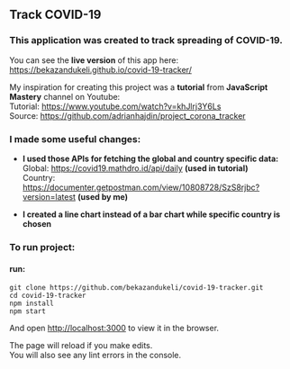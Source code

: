 ## Track COVID-19
### This application was created to track spreading of COVID-19.<br />

You can see the <strong>live version</strong> of this app here: https://bekazandukeli.github.io/covid-19-tracker/<br />

My inspiration for creating this project was a <strong>tutorial</strong> from <strong>JavaScript Mastery</strong> channel on Youtube:<br /> Tutorial: https://www.youtube.com/watch?v=khJlrj3Y6Ls<br />
Source: https://github.com/adrianhajdin/project_corona_tracker

### I made some useful changes:<br />
* <strong>I used those APIs for fetching the global and country specific data:</strong><br /> 
Global: https://covid19.mathdro.id/api/daily <strong>(used in tutorial)</strong><br />
Country: https://documenter.getpostman.com/view/10808728/SzS8rjbc?version=latest <strong>(used by me)</strong><br />

* <strong>I created a line chart instead of a bar chart while specific country is chosen</strong>

### To run project:<br />

#### run:
`git clone https://github.com/bekazandukeli/covid-19-tracker.git`<br />
`cd covid-19-tracker`<br />
`npm install`<br />
`npm start`<br />

And open [http://localhost:3000](http://localhost:30aa) to view it in the browser.

The page will reload if you make edits.<br />
You will also see any lint errors in the console.



